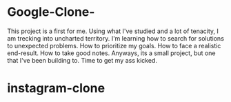 # Google-Clone-
This project is a first for me. Using what I've studied and a lot of tenacity, I am trecking into uncharted territory. 
I'm learning how to search for solutions to unexpected problems. How to prioritize my goals. How to face a realistic end-result. How to take good notes.
Anyways, its a small project, but one that I've been building to. Time to get my ass kicked.
# instagram-clone
